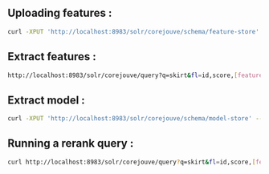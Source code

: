 ## Uploading features : 

```bash
curl -XPUT 'http://localhost:8983/solr/corejouve/schema/feature-store' --data-binary "@feature.json" -H 'Content-type:application/json'
```

## Extract features : 

```bash
http://localhost:8983/solr/corejouve/query?q=skirt&fl=id,score,[features%20store=jouvestore]
```

## Extract model : 

```bash
curl -XPUT 'http://localhost:8983/solr/corejouve/schema/model-store' --data-binary "@model.json" -H 'Content-type:application/json'
```

## Running a rerank query :

```bash
curl http://localhost:8983/solr/corejouve/query?q=skirt&fl=id,score,[features%20store=jouvestore]&rq={!ltr model=jouvemodel reRankDocs=10}
```
